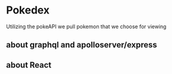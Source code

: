 # Pokedex
Utilizing the pokeAPI we pull pokemon that we choose for viewing

## about graphql and apolloserver/express

## about React